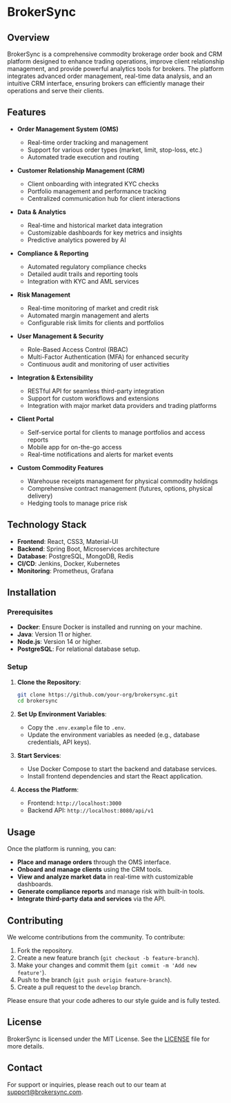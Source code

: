 # BrokerSync

## Overview

BrokerSync is a comprehensive commodity brokerage order book and CRM platform designed to enhance trading operations, improve client relationship management, and provide powerful analytics tools for brokers. The platform integrates advanced order management, real-time data analysis, and an intuitive CRM interface, ensuring brokers can efficiently manage their operations and serve their clients.

## Features

- **Order Management System (OMS)**
  - Real-time order tracking and management
  - Support for various order types (market, limit, stop-loss, etc.)
  - Automated trade execution and routing

- **Customer Relationship Management (CRM)**
  - Client onboarding with integrated KYC checks
  - Portfolio management and performance tracking
  - Centralized communication hub for client interactions

- **Data & Analytics**
  - Real-time and historical market data integration
  - Customizable dashboards for key metrics and insights
  - Predictive analytics powered by AI

- **Compliance & Reporting**
  - Automated regulatory compliance checks
  - Detailed audit trails and reporting tools
  - Integration with KYC and AML services

- **Risk Management**
  - Real-time monitoring of market and credit risk
  - Automated margin management and alerts
  - Configurable risk limits for clients and portfolios

- **User Management & Security**
  - Role-Based Access Control (RBAC)
  - Multi-Factor Authentication (MFA) for enhanced security
  - Continuous audit and monitoring of user activities

- **Integration & Extensibility**
  - RESTful API for seamless third-party integration
  - Support for custom workflows and extensions
  - Integration with major market data providers and trading platforms

- **Client Portal**
  - Self-service portal for clients to manage portfolios and access reports
  - Mobile app for on-the-go access
  - Real-time notifications and alerts for market events

- **Custom Commodity Features**
  - Warehouse receipts management for physical commodity holdings
  - Comprehensive contract management (futures, options, physical delivery)
  - Hedging tools to manage price risk

## Technology Stack

- **Frontend**: React, CSS3, Material-UI
- **Backend**: Spring Boot, Microservices architecture
- **Database**: PostgreSQL, MongoDB, Redis
- **CI/CD**: Jenkins, Docker, Kubernetes
- **Monitoring**: Prometheus, Grafana

## Installation

### Prerequisites

- **Docker**: Ensure Docker is installed and running on your machine.
- **Java**: Version 11 or higher.
- **Node.js**: Version 14 or higher.
- **PostgreSQL**: For relational database setup.

### Setup

1. **Clone the Repository**:
    ```bash
    git clone https://github.com/your-org/brokersync.git
    cd brokersync
    ```

2. **Set Up Environment Variables**:
    - Copy the `.env.example` file to `.env`.
    - Update the environment variables as needed (e.g., database credentials, API keys).

3. **Start Services**:
    - Use Docker Compose to start the backend and database services.
    - Install frontend dependencies and start the React application.

4. **Access the Platform**:
    - Frontend: `http://localhost:3000`
    - Backend API: `http://localhost:8080/api/v1`

## Usage

Once the platform is running, you can:

- **Place and manage orders** through the OMS interface.
- **Onboard and manage clients** using the CRM tools.
- **View and analyze market data** in real-time with customizable dashboards.
- **Generate compliance reports** and manage risk with built-in tools.
- **Integrate third-party data and services** via the API.

## Contributing

We welcome contributions from the community. To contribute:

1. Fork the repository.
2. Create a new feature branch (`git checkout -b feature-branch`).
3. Make your changes and commit them (`git commit -m 'Add new feature'`).
4. Push to the branch (`git push origin feature-branch`).
5. Create a pull request to the `develop` branch.

Please ensure that your code adheres to our style guide and is fully tested.

## License

BrokerSync is licensed under the MIT License. See the [LICENSE](LICENSE) file for more details.

## Contact

For support or inquiries, please reach out to our team at support@brokersync.com.
